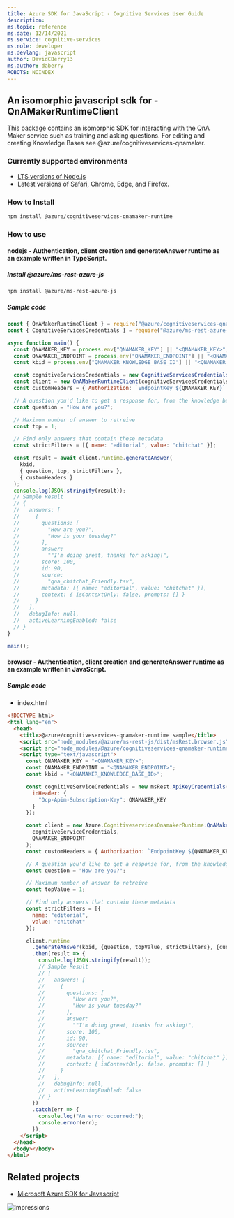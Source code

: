 ```yaml
---
title: Azure SDK for JavaScript - Cognitive Services User Guide
description: 
ms.topic: reference
ms.date: 12/14/2021
ms.service: cognitive-services
ms.role: developer
ms.devlang: javascript
author: DavidCBerry13
ms.author: daberry
ROBOTS: NOINDEX
---
```

## An isomorphic javascript sdk for - QnAMakerRuntimeClient

This package contains an isomorphic SDK for interacting with the QnA Maker service such as training and asking questions.
For editing and creating Knowledge Bases see @azure/cognitiveservices-qnamaker.

### Currently supported environments

- [LTS versions of Node.js](https://nodejs.org/about/releases/)
- Latest versions of Safari, Chrome, Edge, and Firefox.

### How to Install

```bash
npm install @azure/cognitiveservices-qnamaker-runtime
```

### How to use

#### nodejs - Authentication, client creation and generateAnswer runtime as an example written in TypeScript.

##### Install @azure/ms-rest-azure-js

```bash
npm install @azure/ms-rest-azure-js
```

##### Sample code

```javascript
const { QnAMakerRuntimeClient } = require("@azure/cognitiveservices-qnamaker-runtime");
const { CognitiveServicesCredentials } = require("@azure/ms-rest-azure-js");

async function main() {
  const QNAMAKER_KEY = process.env["QNAMAKER_KEY"] || "<QNAMAKER_KEY>";
  const QNAMAKER_ENDPOINT = process.env["QNAMAKER_ENDPOINT"] || "<QNAMAKER_ENDPOINT>";
  const kbid = process.env["QNAMAKER_KNOWLEDGE_BASE_ID"] || "<QNAMAKER_KNOWLEDGE_BASE_ID>";

  const cognitiveServicesCredentials = new CognitiveServicesCredentials(QNAMAKER_KEY);
  const client = new QnAMakerRuntimeClient(cognitiveServicesCredentials, QNAMAKER_ENDPOINT);
  const customHeaders = { Authorization: `EndpointKey ${QNAMAKER_KEY}` };

  // A question you'd like to get a response for, from the knowledge base. For example
  const question = "How are you?";

  // Maximum number of answer to retreive
  const top = 1;

  // Find only answers that contain these metadata
  const strictFilters = [{ name: "editorial", value: "chitchat" }];

  const result = await client.runtime.generateAnswer(
    kbid,
    { question, top, strictFilters },
    { customHeaders }
  );
  console.log(JSON.stringify(result));
  // Sample Result
  // {
  //   answers: [
  //     {
  //       questions: [
  //         "How are you?",
  //         "How is your tuesday?"
  //       ],
  //       answer:
  //         ""I'm doing great, thanks for asking!",
  //       score: 100,
  //       id: 90,
  //       source:
  //         "qna_chitchat_Friendly.tsv",
  //       metadata: [{ name: "editorial", value: "chitchat" }],
  //       context: { isContextOnly: false, prompts: [] }
  //     }
  //   ],
  //   debugInfo: null,
  //   activeLearningEnabled: false
  // }
}

main();
```

#### browser - Authentication, client creation and generateAnswer runtime  as an example written in JavaScript.

##### Sample code

- index.html

```html
<!DOCTYPE html>
<html lang="en">
  <head>
    <title>@azure/cognitiveservices-qnamaker-runtime sample</title>
    <script src="node_modules/@azure/ms-rest-js/dist/msRest.browser.js"></script>
    <script src="node_modules/@azure/cognitiveservices-qnamaker-runtime/dist/cognitiveservices-qnamaker-runtime.js"></script>
    <script type="text/javascript">
      const QNAMAKER_KEY = "<QNAMAKER_KEY>";
      const QNAMAKER_ENDPOINT = "<QNAMAKER_ENDPOINT>";
      const kbid = "<QNAMAKER_KNOWLEDGE_BASE_ID>";

      const cognitiveServiceCredentials = new msRest.ApiKeyCredentials({
        inHeader: {
          "Ocp-Apim-Subscription-Key": QNAMAKER_KEY
        }
      });

      const client = new Azure.CognitiveservicesQnamakerRuntime.QnAMakerRuntimeClient(
        cognitiveServiceCredentials,
        QNAMAKER_ENDPOINT
      );
      const customHeaders = { Authorization: `EndpointKey ${QNAMAKER_KEY}` };

      // A question you'd like to get a response for, from the knowledge base. For example
      const question = "How are you?";

      // Maximum number of answer to retreive
      const topValue = 1;

      // Find only answers that contain these metadata
      const strictFilters = [{
        name: "editorial",
        value: "chitchat"
      }];

      client.runtime
        .generateAnswer(kbid, {question, topValue, strictFilters}, {customHeaders})
        .then(result => {
          console.log(JSON.stringify(result));
          // Sample Result
          // {
          //   answers: [
          //     {
          //       questions: [
          //         "How are you?",
          //         "How is your tuesday?"
          //       ],
          //       answer:
          //         ""I'm doing great, thanks for asking!",
          //       score: 100,
          //       id: 90,
          //       source:
          //         "qna_chitchat_Friendly.tsv",
          //       metadata: [{ name: "editorial", value: "chitchat" }],
          //       context: { isContextOnly: false, prompts: [] }
          //     }
          //   ],
          //   debugInfo: null,
          //   activeLearningEnabled: false
          // }
        })
        .catch(err => {
          console.log("An error occurred:");
          console.error(err);
        });
    </script>
  </head>
  <body></body>
</html>
```

## Related projects

- [Microsoft Azure SDK for Javascript](https://github.com/Azure/azure-sdk-for-js)

![Impressions](https://azure-sdk-impressions.azurewebsites.net/api/impressions/azure-sdk-for-js/sdk/README.png)
